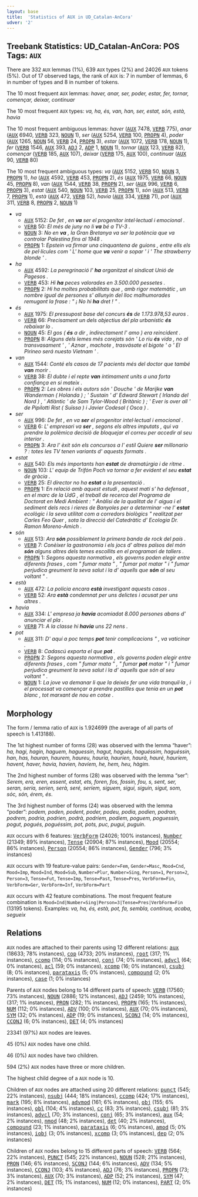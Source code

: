 ```yaml
---
layout: base
title:  'Statistics of AUX in UD_Catalan-AnCora'
udver: '2'
---
```


## Treebank Statistics: UD_Catalan-AnCora: POS Tags: `AUX`

There are 332 `AUX` lemmas (1%), 639 `AUX` types (2%) and 24026 `AUX` tokens (5%).
Out of 17 observed tags, the rank of `AUX` is: 7 in number of lemmas, 6 in number of types and 8 in number of tokens.

The 10 most frequent `AUX` lemmas: <em>haver, anar, ser, poder, estar, fer, tornar, començar, deixar, continuar</em>

The 10 most frequent `AUX` types:  <em>va, ha, és, van, han, ser, estat, són, està, havia</em>

The 10 most frequent ambiguous lemmas: <em>haver</em> (<tt><a href="ca_ancora-pos-AUX.html">AUX</a></tt> 7478, <tt><a href="ca_ancora-pos-VERB.html">VERB</a></tt> 775), <em>anar</em> (<tt><a href="ca_ancora-pos-AUX.html">AUX</a></tt> 6940, <tt><a href="ca_ancora-pos-VERB.html">VERB</a></tt> 323, <tt><a href="ca_ancora-pos-NOUN.html">NOUN</a></tt> 1), <em>ser</em> (<tt><a href="ca_ancora-pos-AUX.html">AUX</a></tt> 5254, <tt><a href="ca_ancora-pos-VERB.html">VERB</a></tt> 100, <tt><a href="ca_ancora-pos-PROPN.html">PROPN</a></tt> 4), <em>poder</em> (<tt><a href="ca_ancora-pos-AUX.html">AUX</a></tt> 1265, <tt><a href="ca_ancora-pos-NOUN.html">NOUN</a></tt> 56, <tt><a href="ca_ancora-pos-VERB.html">VERB</a></tt> 24, <tt><a href="ca_ancora-pos-PROPN.html">PROPN</a></tt> 3), <em>estar</em> (<tt><a href="ca_ancora-pos-AUX.html">AUX</a></tt> 1072, <tt><a href="ca_ancora-pos-VERB.html">VERB</a></tt> 178, <tt><a href="ca_ancora-pos-NOUN.html">NOUN</a></tt> 1), <em>fer</em> (<tt><a href="ca_ancora-pos-VERB.html">VERB</a></tt> 1546, <tt><a href="ca_ancora-pos-AUX.html">AUX</a></tt> 393, <tt><a href="ca_ancora-pos-ADJ.html">ADJ</a></tt> 2, <tt><a href="ca_ancora-pos-ADP.html">ADP</a></tt> 1, <tt><a href="ca_ancora-pos-NOUN.html">NOUN</a></tt> 1), <em>tornar</em> (<tt><a href="ca_ancora-pos-AUX.html">AUX</a></tt> 123, <tt><a href="ca_ancora-pos-VERB.html">VERB</a></tt> 82), <em>començar</em> (<tt><a href="ca_ancora-pos-VERB.html">VERB</a></tt> 185, <tt><a href="ca_ancora-pos-AUX.html">AUX</a></tt> 107), <em>deixar</em> (<tt><a href="ca_ancora-pos-VERB.html">VERB</a></tt> 175, <tt><a href="ca_ancora-pos-AUX.html">AUX</a></tt> 100), <em>continuar</em> (<tt><a href="ca_ancora-pos-AUX.html">AUX</a></tt> 90, <tt><a href="ca_ancora-pos-VERB.html">VERB</a></tt> 80)

The 10 most frequent ambiguous types:  <em>va</em> (<tt><a href="ca_ancora-pos-AUX.html">AUX</a></tt> 5152, <tt><a href="ca_ancora-pos-VERB.html">VERB</a></tt> 50, <tt><a href="ca_ancora-pos-NOUN.html">NOUN</a></tt> 3, <tt><a href="ca_ancora-pos-PROPN.html">PROPN</a></tt> 1), <em>ha</em> (<tt><a href="ca_ancora-pos-AUX.html">AUX</a></tt> 4592, <tt><a href="ca_ancora-pos-VERB.html">VERB</a></tt> 453, <tt><a href="ca_ancora-pos-PROPN.html">PROPN</a></tt> 2), <em>és</em> (<tt><a href="ca_ancora-pos-AUX.html">AUX</a></tt> 1975, <tt><a href="ca_ancora-pos-VERB.html">VERB</a></tt> 66, <tt><a href="ca_ancora-pos-NOUN.html">NOUN</a></tt> 45, <tt><a href="ca_ancora-pos-PROPN.html">PROPN</a></tt> 8), <em>van</em> (<tt><a href="ca_ancora-pos-AUX.html">AUX</a></tt> 1544, <tt><a href="ca_ancora-pos-VERB.html">VERB</a></tt> 38, <tt><a href="ca_ancora-pos-PROPN.html">PROPN</a></tt> 2), <em>ser</em> (<tt><a href="ca_ancora-pos-AUX.html">AUX</a></tt> 996, <tt><a href="ca_ancora-pos-VERB.html">VERB</a></tt> 6, <tt><a href="ca_ancora-pos-PROPN.html">PROPN</a></tt> 3), <em>estat</em> (<tt><a href="ca_ancora-pos-AUX.html">AUX</a></tt> 540, <tt><a href="ca_ancora-pos-NOUN.html">NOUN</a></tt> 103, <tt><a href="ca_ancora-pos-VERB.html">VERB</a></tt> 25, <tt><a href="ca_ancora-pos-PROPN.html">PROPN</a></tt> 1), <em>són</em> (<tt><a href="ca_ancora-pos-AUX.html">AUX</a></tt> 513, <tt><a href="ca_ancora-pos-VERB.html">VERB</a></tt> 7, <tt><a href="ca_ancora-pos-PROPN.html">PROPN</a></tt> 1), <em>està</em> (<tt><a href="ca_ancora-pos-AUX.html">AUX</a></tt> 472, <tt><a href="ca_ancora-pos-VERB.html">VERB</a></tt> 52), <em>havia</em> (<tt><a href="ca_ancora-pos-AUX.html">AUX</a></tt> 334, <tt><a href="ca_ancora-pos-VERB.html">VERB</a></tt> 71), <em>pot</em> (<tt><a href="ca_ancora-pos-AUX.html">AUX</a></tt> 311, <tt><a href="ca_ancora-pos-VERB.html">VERB</a></tt> 8, <tt><a href="ca_ancora-pos-PROPN.html">PROPN</a></tt> 2, <tt><a href="ca_ancora-pos-NOUN.html">NOUN</a></tt> 1)


* <em>va</em>
  * <tt><a href="ca_ancora-pos-AUX.html">AUX</a></tt> 5152: <em>De fet , en <b>va</b> ser el progenitor intel·lectual i emocional .</em>
  * <tt><a href="ca_ancora-pos-VERB.html">VERB</a></tt> 50: <em>El més de juny no li <b>va</b> bé a TV-3 .</em>
  * <tt><a href="ca_ancora-pos-NOUN.html">NOUN</a></tt> 3: <em>No en <b>va</b> , la Gran Bretanya va ser la potència que va controlar Palestina fins al 1948 .</em>
  * <tt><a href="ca_ancora-pos-PROPN.html">PROPN</a></tt> 1: <em>Epstein va firmar una cinquantena de guions , entre ells els de pel·lícules com ' L' home que <b>va</b> venir a sopar ' i ' The strawberry blonde ' .</em>
* <em>ha</em>
  * <tt><a href="ca_ancora-pos-AUX.html">AUX</a></tt> 4592: <em>La peregrinació l' <b>ha</b> organitzat el sindicat Unió de Pagesos .</em>
  * <tt><a href="ca_ancora-pos-VERB.html">VERB</a></tt> 453: <em>Hi <b>ha</b> peces valorades en 3.500.000 pessetes .</em>
  * <tt><a href="ca_ancora-pos-PROPN.html">PROPN</a></tt> 2: <em>Hi ha moltes probabilitats que , amb rigor matemàtic , un nombre igual de persones s' allunyin del lloc malhumorades remugant la frase : " ¡ No hi <b>ha</b> dret ! " .</em>
* <em>és</em>
  * <tt><a href="ca_ancora-pos-AUX.html">AUX</a></tt> 1975: <em>El pressupost base del concurs <b>és</b> de 1.173.978,53 euros .</em>
  * <tt><a href="ca_ancora-pos-VERB.html">VERB</a></tt> 66: <em>Precisament un dels objectius del pla urbanístic <b>és</b> rebaixar lo .</em>
  * <tt><a href="ca_ancora-pos-NOUN.html">NOUN</a></tt> 45: <em>El gos ( <b>és</b> a dir , indirectament l' amo ) era reincident .</em>
  * <tt><a href="ca_ancora-pos-PROPN.html">PROPN</a></tt> 8: <em>Alguns dels lemes més corejats són ' Lo riu <b>és</b> vida , no al transvasament ' , ' Aznar , machote , trasvásate el bigote ' o ' El Pirineo será nuesto Vietnam ' .</em>
* <em>van</em>
  * <tt><a href="ca_ancora-pos-AUX.html">AUX</a></tt> 1544: <em>Conté els casos de 17 pacients més del doctor que també <b>van</b> morir .</em>
  * <tt><a href="ca_ancora-pos-VERB.html">VERB</a></tt> 38: <em>El dubte i el repte <b>van</b> íntimament units a una forta confiança en si mateix .</em>
  * <tt><a href="ca_ancora-pos-PROPN.html">PROPN</a></tt> 2: <em>Les obres i els autors són ' Douche ' de Marijke <b>van</b> Wanderman ( Holanda ) ; ' Sustain ' d' Edward Stewart ( Irlanda del Nord ) , ' Atlàntic ' de Sam Tylor-Wood ( Britànic ) ; ' Ever is over all ' de Pipilotti Rist ( Suïssa ) i Javier Codesal ( Osca ) .</em>
* <em>ser</em>
  * <tt><a href="ca_ancora-pos-AUX.html">AUX</a></tt> 996: <em>De fet , en va <b>ser</b> el progenitor intel·lectual i emocional .</em>
  * <tt><a href="ca_ancora-pos-VERB.html">VERB</a></tt> 6: <em>L' empresari va <b>ser</b> , segons els altres imputats , qui va prendre la polèmica decisió de bloquejar el correu per accedir al seu interior .</em>
  * <tt><a href="ca_ancora-pos-PROPN.html">PROPN</a></tt> 3: <em>Ara l' èxit són els concursos a l' estil Quiere <b>ser</b> millonario ? : totes les TV tenen variants d' aquests formats .</em>
* <em>estat</em>
  * <tt><a href="ca_ancora-pos-AUX.html">AUX</a></tt> 540: <em>Els més importants han <b>estat</b> de dramatúrgia i de ritme .</em>
  * <tt><a href="ca_ancora-pos-NOUN.html">NOUN</a></tt> 103: <em>L' equip de Trifón Poch va tornar a fer evident el seu <b>estat</b> de gràcia .</em>
  * <tt><a href="ca_ancora-pos-VERB.html">VERB</a></tt> 25: <em>El director no ha <b>estat</b> a la presentació .</em>
  * <tt><a href="ca_ancora-pos-PROPN.html">PROPN</a></tt> 1: <em>En relació amb aquest estudi , aquest matí s' ha defensat , en el marc de la UdG , el treball de recerca del Programa de Doctorat en Medi Ambient : " Anàlisi de la qualitat de l' aigua i el sediment dels recs i rieres de Banyoles per a determinar -ne l' <b>estat</b> ecològic i la seva utilitat com a corredors biològics " realitzat per Carles Feo Quer , sota la direcció del Catedràtic d' Ecologia Dr. Ramon Moreno-Amich .</em>
* <em>són</em>
  * <tt><a href="ca_ancora-pos-AUX.html">AUX</a></tt> 513: <em>Ara <b>són</b> possiblement la primera banda de rock del país .</em>
  * <tt><a href="ca_ancora-pos-VERB.html">VERB</a></tt> 7: <em>Conèixer la gastronomia i els jocs d' altres països del món <b>són</b> alguns altres dels temes escollits en el programari de tallers .</em>
  * <tt><a href="ca_ancora-pos-PROPN.html">PROPN</a></tt> 1: <em>Segons aquesta normativa , els governs poden elegir entre diferents frases , com " fumar mata " , " fumar pot matar " i " fumar perjudica greument la seva salut i la d' aquells que <b>són</b> al seu voltant " .</em>
* <em>està</em>
  * <tt><a href="ca_ancora-pos-AUX.html">AUX</a></tt> 472: <em>La policia encara <b>està</b> investigant aquests casos .</em>
  * <tt><a href="ca_ancora-pos-VERB.html">VERB</a></tt> 52: <em>Ara <b>està</b> condemnat per uns delictes i acusat per uns altres .</em>
* <em>havia</em>
  * <tt><a href="ca_ancora-pos-AUX.html">AUX</a></tt> 334: <em>L' empresa ja <b>havia</b> acomiadat 8.000 persones abans d' anunciar el pla .</em>
  * <tt><a href="ca_ancora-pos-VERB.html">VERB</a></tt> 71: <em>A la classe hi <b>havia</b> uns 22 nens .</em>
* <em>pot</em>
  * <tt><a href="ca_ancora-pos-AUX.html">AUX</a></tt> 311: <em>D' aquí a poc temps <b>pot</b> tenir complicacions " , va vaticinar .</em>
  * <tt><a href="ca_ancora-pos-VERB.html">VERB</a></tt> 8: <em>Cadascú exporta el que <b>pot</b> .</em>
  * <tt><a href="ca_ancora-pos-PROPN.html">PROPN</a></tt> 2: <em>Segons aquesta normativa , els governs poden elegir entre diferents frases , com " fumar mata " , " fumar <b>pot</b> matar " i " fumar perjudica greument la seva salut i la d' aquells que són al seu voltant " .</em>
  * <tt><a href="ca_ancora-pos-NOUN.html">NOUN</a></tt> 1: <em>La jove va demanar li que la deixés fer una vida tranquil·la , i el processat va començar a prendre pastilles que tenia en un <b>pot</b> blanc , tot marxant de nou en cotxe .</em>

## Morphology

The form / lemma ratio of `AUX` is 1.924699 (the average of all parts of speech is 1.413188).

The 1st highest number of forms (28) was observed with the lemma “haver”: <em>ha, hagi, hagin, haguem, haguessin, hagut, hagués, haguéssim, haguéssin, han, has, hauran, haurem, haureu, hauria, haurien, haurà, hauré, hauríem, havent, haver, havia, havien, havíem, he, hem, heu, hàgim</em>.

The 2nd highest number of forms (28) was observed with the lemma “ser”: <em>Serem, era, eren, essent, estat, ets, foren, fos, fossin, fou, s, sent, ser, seran, seria, serien, serà, seré, seríem, siguem, sigui, siguin, sigut, som, sóc, són, érem, és</em>.

The 3rd highest number of forms (24) was observed with the lemma “poder”: <em>podem, poden, podent, poder, podeu, podia, podien, podran, podrem, podria, podrien, podrà, podríem, podíem, poguem, poguessin, pogut, pogués, poguéssim, pot, pots, puc, pugui, puguin</em>.

`AUX` occurs with 6 features: <tt><a href="ca_ancora-feat-VerbForm.html">VerbForm</a></tt> (24026; 100% instances), <tt><a href="ca_ancora-feat-Number.html">Number</a></tt> (21349; 89% instances), <tt><a href="ca_ancora-feat-Tense.html">Tense</a></tt> (20904; 87% instances), <tt><a href="ca_ancora-feat-Mood.html">Mood</a></tt> (20554; 86% instances), <tt><a href="ca_ancora-feat-Person.html">Person</a></tt> (20554; 86% instances), <tt><a href="ca_ancora-feat-Gender.html">Gender</a></tt> (796; 3% instances)

`AUX` occurs with 19 feature-value pairs: `Gender=Fem`, `Gender=Masc`, `Mood=Cnd`, `Mood=Imp`, `Mood=Ind`, `Mood=Sub`, `Number=Plur`, `Number=Sing`, `Person=1`, `Person=2`, `Person=3`, `Tense=Fut`, `Tense=Imp`, `Tense=Past`, `Tense=Pres`, `VerbForm=Fin`, `VerbForm=Ger`, `VerbForm=Inf`, `VerbForm=Part`

`AUX` occurs with 42 feature combinations.
The most frequent feature combination is `Mood=Ind|Number=Sing|Person=3|Tense=Pres|VerbForm=Fin` (13195 tokens).
Examples: <em>va, ha, és, està, pot, fa, sembla, continua, acaba, segueix</em>


## Relations

`AUX` nodes are attached to their parents using 12 different relations: <tt><a href="ca_ancora-dep-aux.html">aux</a></tt> (18633; 78% instances), <tt><a href="ca_ancora-dep-cop.html">cop</a></tt> (4733; 20% instances), <tt><a href="ca_ancora-dep-root.html">root</a></tt> (317; 1% instances), <tt><a href="ca_ancora-dep-ccomp.html">ccomp</a></tt> (114; 0% instances), <tt><a href="ca_ancora-dep-conj.html">conj</a></tt> (74; 0% instances), <tt><a href="ca_ancora-dep-advcl.html">advcl</a></tt> (64; 0% instances), <tt><a href="ca_ancora-dep-acl.html">acl</a></tt> (59; 0% instances), <tt><a href="ca_ancora-dep-xcomp.html">xcomp</a></tt> (16; 0% instances), <tt><a href="ca_ancora-dep-csubj.html">csubj</a></tt> (8; 0% instances), <tt><a href="ca_ancora-dep-parataxis.html">parataxis</a></tt> (5; 0% instances), <tt><a href="ca_ancora-dep-compound.html">compound</a></tt> (2; 0% instances), <tt><a href="ca_ancora-dep-case.html">case</a></tt> (1; 0% instances)

Parents of `AUX` nodes belong to 14 different parts of speech: <tt><a href="ca_ancora-pos-VERB.html">VERB</a></tt> (17560; 73% instances), <tt><a href="ca_ancora-pos-NOUN.html">NOUN</a></tt> (2886; 12% instances), <tt><a href="ca_ancora-pos-ADJ.html">ADJ</a></tt> (2459; 10% instances),  (317; 1% instances), <tt><a href="ca_ancora-pos-PRON.html">PRON</a></tt> (282; 1% instances), <tt><a href="ca_ancora-pos-PROPN.html">PROPN</a></tt> (165; 1% instances), <tt><a href="ca_ancora-pos-NUM.html">NUM</a></tt> (112; 0% instances), <tt><a href="ca_ancora-pos-ADV.html">ADV</a></tt> (100; 0% instances), <tt><a href="ca_ancora-pos-AUX.html">AUX</a></tt> (70; 0% instances), <tt><a href="ca_ancora-pos-SYM.html">SYM</a></tt> (32; 0% instances), <tt><a href="ca_ancora-pos-ADP.html">ADP</a></tt> (19; 0% instances), <tt><a href="ca_ancora-pos-SCONJ.html">SCONJ</a></tt> (14; 0% instances), <tt><a href="ca_ancora-pos-CCONJ.html">CCONJ</a></tt> (6; 0% instances), <tt><a href="ca_ancora-pos-DET.html">DET</a></tt> (4; 0% instances)

23341 (97%) `AUX` nodes are leaves.

45 (0%) `AUX` nodes have one child.

46 (0%) `AUX` nodes have two children.

594 (2%) `AUX` nodes have three or more children.

The highest child degree of a `AUX` node is 10.

Children of `AUX` nodes are attached using 20 different relations: <tt><a href="ca_ancora-dep-punct.html">punct</a></tt> (545; 22% instances), <tt><a href="ca_ancora-dep-nsubj.html">nsubj</a></tt> (444; 18% instances), <tt><a href="ca_ancora-dep-ccomp.html">ccomp</a></tt> (424; 17% instances), <tt><a href="ca_ancora-dep-mark.html">mark</a></tt> (195; 8% instances), <tt><a href="ca_ancora-dep-advmod.html">advmod</a></tt> (161; 6% instances), <tt><a href="ca_ancora-dep-obj.html">obj</a></tt> (155; 6% instances), <tt><a href="ca_ancora-dep-obl.html">obl</a></tt> (104; 4% instances), <tt><a href="ca_ancora-dep-cc.html">cc</a></tt> (83; 3% instances), <tt><a href="ca_ancora-dep-csubj.html">csubj</a></tt> (81; 3% instances), <tt><a href="ca_ancora-dep-advcl.html">advcl</a></tt> (70; 3% instances), <tt><a href="ca_ancora-dep-conj.html">conj</a></tt> (65; 3% instances), <tt><a href="ca_ancora-dep-aux.html">aux</a></tt> (54; 2% instances), <tt><a href="ca_ancora-dep-nmod.html">nmod</a></tt> (48; 2% instances), <tt><a href="ca_ancora-dep-det.html">det</a></tt> (40; 2% instances), <tt><a href="ca_ancora-dep-compound.html">compound</a></tt> (23; 1% instances), <tt><a href="ca_ancora-dep-parataxis.html">parataxis</a></tt> (6; 0% instances), <tt><a href="ca_ancora-dep-amod.html">amod</a></tt> (5; 0% instances), <tt><a href="ca_ancora-dep-iobj.html">iobj</a></tt> (3; 0% instances), <tt><a href="ca_ancora-dep-xcomp.html">xcomp</a></tt> (3; 0% instances), <tt><a href="ca_ancora-dep-dep.html">dep</a></tt> (2; 0% instances)

Children of `AUX` nodes belong to 15 different parts of speech: <tt><a href="ca_ancora-pos-VERB.html">VERB</a></tt> (564; 22% instances), <tt><a href="ca_ancora-pos-PUNCT.html">PUNCT</a></tt> (545; 22% instances), <tt><a href="ca_ancora-pos-NOUN.html">NOUN</a></tt> (528; 21% instances), <tt><a href="ca_ancora-pos-PRON.html">PRON</a></tt> (146; 6% instances), <tt><a href="ca_ancora-pos-SCONJ.html">SCONJ</a></tt> (144; 6% instances), <tt><a href="ca_ancora-pos-ADV.html">ADV</a></tt> (134; 5% instances), <tt><a href="ca_ancora-pos-CCONJ.html">CCONJ</a></tt> (103; 4% instances), <tt><a href="ca_ancora-pos-ADJ.html">ADJ</a></tt> (76; 3% instances), <tt><a href="ca_ancora-pos-PROPN.html">PROPN</a></tt> (73; 3% instances), <tt><a href="ca_ancora-pos-AUX.html">AUX</a></tt> (70; 3% instances), <tt><a href="ca_ancora-pos-ADP.html">ADP</a></tt> (52; 2% instances), <tt><a href="ca_ancora-pos-SYM.html">SYM</a></tt> (47; 2% instances), <tt><a href="ca_ancora-pos-DET.html">DET</a></tt> (15; 1% instances), <tt><a href="ca_ancora-pos-NUM.html">NUM</a></tt> (12; 0% instances), <tt><a href="ca_ancora-pos-PART.html">PART</a></tt> (2; 0% instances)

